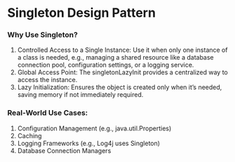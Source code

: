 # Singleton Design Pattern

### Why Use Singleton?
1. Controlled Access to a Single Instance: Use it when only one instance of a class is needed, e.g., 
    managing a shared resource like a database connection pool, configuration settings, or a logging service.
2. Global Access Point: The singletonLazyInit provides a centralized way to access the instance.
3. Lazy Initialization: Ensures the object is created only when it’s needed, saving memory if not immediately required.

### Real-World Use Cases:

1. Configuration Management (e.g., java.util.Properties)
2. Caching
3. Logging Frameworks (e.g., Log4j uses Singleton)
4. Database Connection Managers